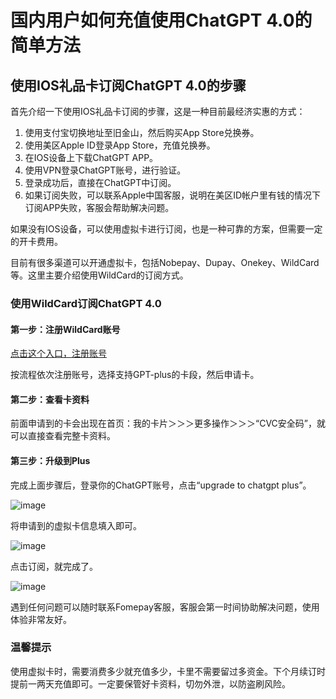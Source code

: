 # 国内用户如何充值使用ChatGPT 4.0的简单方法

## 使用IOS礼品卡订阅ChatGPT 4.0的步骤

首先介绍一下使用IOS礼品卡订阅的步骤，这是一种目前最经济实惠的方式：

1. 使用支付宝切换地址至旧金山，然后购买App Store兑换券。
2. 使用美区Apple ID登录App Store，充值兑换券。
3. 在IOS设备上下载ChatGPT APP。
4. 使用VPN登录ChatGPT账号，进行验证。
5. 登录成功后，直接在ChatGPT中订阅。
6. 如果订阅失败，可以联系Apple中国客服，说明在美区ID帐户里有钱的情况下订阅APP失败，客服会帮助解决问题。

如果没有IOS设备，可以使用虚拟卡进行订阅，也是一种可靠的方案，但需要一定的开卡费用。

目前有很多渠道可以开通虚拟卡，包括Nobepay、Dupay、Onekey、WildCard等。这里主要介绍使用WildCard的订阅方式。

### 使用WildCard订阅ChatGPT 4.0

#### 第一步：注册WildCard账号

[点击这个入口，注册账号](https://bit.ly/bewildcard)

按流程依次注册账号，选择支持GPT-plus的卡段，然后申请卡。

#### 第二步：查看卡资料

前面申请到的卡会出现在首页：我的卡片＞＞＞更多操作＞＞＞“CVC安全码”，就可以直接查看完整卡资料。


#### 第三步：升级到Plus

完成上面步骤后，登录你的ChatGPT账号，点击“upgrade to chatgpt plus”。

![image](https://github.com/fvversatile/GPT4/assets/169968982/552d9de4-2ecf-4706-a91b-c48dec611c89)


将申请到的虚拟卡信息填入即可。

![image](https://github.com/fvversatile/GPT4/assets/169968982/4f2267d7-2291-4727-995f-8514251330b7)


点击订阅，就完成了。

![image](https://github.com/fvversatile/GPT4/assets/169968982/a7df65a9-bae6-433a-9e7c-94e3fa49e49b)


遇到任何问题可以随时联系Fomepay客服，客服会第一时间协助解决问题，使用体验非常友好。

### 温馨提示

使用虚拟卡时，需要消费多少就充值多少，卡里不需要留过多资金。下个月续订时提前一两天充值即可。一定要保管好卡资料，切勿外泄，以防盗刷风险。


